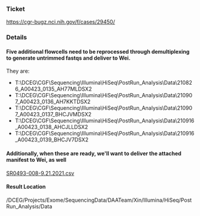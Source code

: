 ### Ticket
https://cgr-bugz.nci.nih.gov/f/cases/29450/

### Details
#### Five additional flowcells need to be reprocessed through demultiplexing to generate untrimmed fastqs and deliver to Wei.

They are:
  - T:\DCEG\CGF\Sequencing\Illumina\HiSeq\PostRun_Analysis\Data\210826_A00423_0135_AH77MLDSX2
  - T:\DCEG\CGF\Sequencing\Illumina\HiSeq\PostRun_Analysis\Data\210907_A00423_0136_AH7KKTDSX2
  - T:\DCEG\CGF\Sequencing\Illumina\HiSeq\PostRun_Analysis\Data\210907_A00423_0137_BHCJVMDSX2
  - T:\DCEG\CGF\Sequencing\Illumina\HiSeq\PostRun_Analysis\Data\210916_A00423_0138_AHCJLLDSX2
  - T:\DCEG\CGF\Sequencing\Illumina\HiSeq\PostRun_Analysis\Data\210916_A00423_0139_BHCJV7DSX2
 
 #### Additionally, when these are ready, we'll want to deliver the attached manifest to Wei, as well
 [SR0493-008-9.21.2021.csv](https://github.com/NCI-CGR/IlluminaSequencingAnalysis/files/7218892/SR0493-008-9.21.2021.csv)

 #### Result Location
 /DCEG/Projects/Exome/SequencingData/DAATeam/Xin/Illumina/HiSeq/PostRun_Analysis/Data
